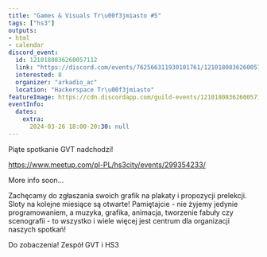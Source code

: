 ```yaml
---
title: "Games & Visuals Tr\u00f3jmiasto #5"
tags: ["hs3"]
outputs:
- html
- calendar
discord_event:
  id: 1210180836260057112
  link: "https://discord.com/events/762566311930101761/1210180836260057112"
  interested: 8
  organizer: "arkadio_ac"
  location: "Hackerspace Tr\u00f3jmiasto"
featureImage: https://cdn.discordapp.com/guild-events/1210180836260057112/b778f061fd91f982b534e5c7cc4a1a45.png?size=1024
eventInfo:
  dates:
    extra:
      2024-03-26 18:00-20:30: null
---
```

Piąte spotkanie GVT nadchodzi!

https://www.meetup.com/pl-PL/hs3city/events/299354233/

More info soon...

Zachęcamy do zgłaszania swoich grafik na plakaty i propozycji prelekcji. Sloty na kolejne miesiące są otwarte! Pamiętajcie - nie żyjemy jedynie programowaniem, a muzyka, grafika, animacja, tworzenie fabuły czy scenografii - to wszystko i wiele więcej jest centrum dla organizacji naszych spotkań!

Do zobaczenia!
Zespół GVT i HS3
